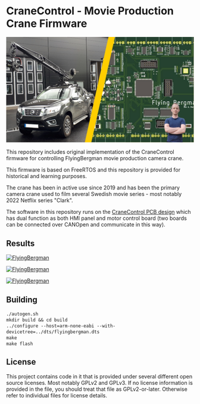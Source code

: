 # CraneControl - Movie Production Crane Firmware

![](./docs/header-image.jpg)

This repository includes original implementation of the CraneControl firmware
for controlling FlyingBergman movie production camera crane.

This firmware is based on FreeRTOS and this repository is provided for
historical and learning purposes.

The crane has been in active use since 2019 and has been the primary camera
crane used to film several Swedish movie series - most notably 2022 Netflix
series "Clark".

The software in this repository runs on the [CraneControl PCB
design](https://github.com/swedishembedded/cranecontrol-hw) which has dual
function as both HMI panel and motor control board (two boards can be connected
over CANOpen and communicate in this way).

## Results

[![FlyingBergman](http://img.youtube.com/vi/k-2InPx5LMA/0.jpg)](http://www.youtube.com/watch?v=k-2InPx5LMA
"FlyingBergman")

[![FlyingBergman](http://img.youtube.com/vi/5sOf54V7gs8/0.jpg)](http://www.youtube.com/watch?v=5sOf54V7gs8
"FlyingBergman on land")

[![FlyingBergman](http://img.youtube.com/vi/lv9wT3cRuf8/0.jpg)](http://www.youtube.com/watch?v=lv9wT3cRuf8
"FlyingBergman at sea")

## Building

	./autogen.sh
	mkdir build && cd build
	../configure --host=arm-none-eabi --with-devicetree=../dts/flyingbergman.dts
	make
	make flash

## License

This project contains code in it that is provided under several different open
source licenses. Most notably GPLv2 and GPLv3. If no license information is
provided in the file, you should treat that file as GPLv2-or-later. Otherwise
refer to individual files for license details.


